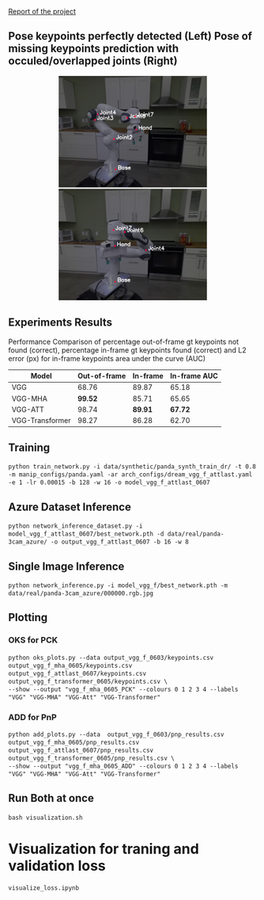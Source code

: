 [Report of the project](https://drive.google.com/file/d/1kfFgt6tH3ZoA3aqDwPEZPkCZexhNW4yv/view?usp=sharing)

## Pose keypoints perfectly detected (Left) Pose of missing keypoints prediction with occuled/overlapped joints (Right) 

<p align="center">
<img width="300" src="images/vgg_f_0603.PNG">
<img width="300" src="images/vgg_f_0603_angle2.PNG">
</p>




## Experiments Results
Performance Comparison of percentage out-of-frame gt keypoints not found (correct),
percentage in-frame gt keypoints found (correct) and L2 error (px) for in-frame keypoints area under the curve (AUC)

<div align="center">

| **Model**          | **Out-of-frame** | **In-frame** | **In-frame AUC** |
|--------------------|------------------|--------------|------------------|
| VGG                | 68.76            | 89.87        | 65.18            |
| VGG-MHA            | **99.52**        | 85.71        | 65.65            |
| VGG-ATT            | 98.74            | **89.91**    | **67.72**        |
| VGG-Transformer    | 98.27            | 86.28        | 62.70            |

</div>

## Training 

```shell
python train_network.py -i data/synthetic/panda_synth_train_dr/ -t 0.8 -m manip_configs/panda.yaml -ar arch_configs/dream_vgg_f_attlast.yaml -e 1 -lr 0.00015 -b 128 -w 16 -o model_vgg_f_attlast_0607
```

## Azure Dataset Inference
```shell
python network_inference_dataset.py -i model_vgg_f_attlast_0607/best_network.pth -d data/real/panda-3cam_azure/ -o output_vgg_f_attlast_0607 -b 16 -w 8
```
## Single Image Inference
```shell
python network_inference.py -i model_vgg_f/best_network.pth -m data/real/panda-3cam_azure/000000.rgb.jpg
```

## Plotting 
### OKS for PCK

```shell
python oks_plots.py --data output_vgg_f_0603/keypoints.csv output_vgg_f_mha_0605/keypoints.csv output_vgg_f_attlast_0607/keypoints.csv output_vgg_f_transformer_0605/keypoints.csv \
--show --output "vgg_f_mha_0605_PCK" --colours 0 1 2 3 4 --labels "VGG" "VGG-MHA" "VGG-Att" "VGG-Transformer"  

```

### ADD for PnP

```shell
python add_plots.py --data  output_vgg_f_0603/pnp_results.csv output_vgg_f_mha_0605/pnp_results.csv output_vgg_f_attlast_0607/pnp_results.csv output_vgg_f_transformer_0605/pnp_results.csv \
--show --output "vgg_f_mha_0605_ADD" --colours 0 1 2 3 4 --labels "VGG" "VGG-MHA" "VGG-Att" "VGG-Transformer"
```

## Run Both at once 
```shell
bash visualization.sh
``` 

# Visualization for traning and validation loss

```
visualize_loss.ipynb
```
